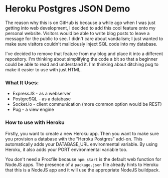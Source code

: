 # Heroku Postgres JSON Demo

The reason why this is on GitHub is because a while ago when I was just getting into web development, I decided to add this cool feature onto my personal website. Visitors would be able to write blog posts to leave a message for the public to see. I didn't care about vandalism; I just wanted to make sure visitors couldn't maliciously inject SQL code into my database.

I've decided to remove that feature from my blog and place it into a different repository. I'm thinking about simplifying the code a bit so that a beginner could be able to read and understand it. I'm thinking about ditching pug to make it easier to use with just HTML.

### What It Uses:
* ExpressJS - as a webserver
* PostgreSQL - as a database
* Socket.io - client communication (more common option would be REST)
* Pug - a view engine

### How to use with Heroku

Firstly, you want to create a new Heroku app. Then you want to make sure you provision a database with the "Heroku Postgres" add-on. This automatically adds your DATABASE_URL environmental variable. By using Heroku, it also adds your PORT environmental variable too.

You don't need a Procfile because ```npm start``` is the default web function for NodeJS apps. The presence of a ```package.json``` file already hints to Heroku that this is a NodeJS app and it will use the appropriate NodeJS buildpack.

